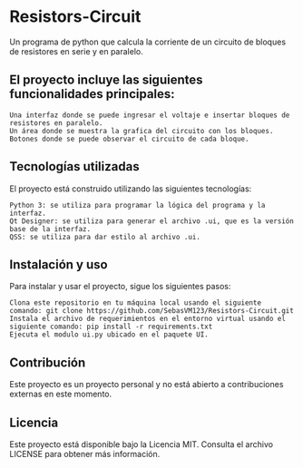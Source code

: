 # Resistors-Circuit
Un programa de python que calcula la corriente de un circuito de bloques de resistores en serie y en paralelo.

## El proyecto incluye las siguientes funcionalidades principales:

    Una interfaz donde se puede ingresar el voltaje e insertar bloques de resistores en paralelo.
    Un área donde se muestra la grafica del circuito con los bloques.
    Botones donde se puede observar el circuito de cada bloque.

## Tecnologías utilizadas

El proyecto está construido utilizando las siguientes tecnologías:

    Python 3: se utiliza para programar la lógica del programa y la interfaz.
    Qt Designer: se utiliza para generar el archivo .ui, que es la versión base de la interfaz.
    QSS: se utiliza para dar estilo al archivo .ui.

## Instalación y uso

Para instalar y usar el proyecto, sigue los siguientes pasos:

    Clona este repositorio en tu máquina local usando el siguiente comando: git clone https://github.com/SebasVM123/Resistors-Circuit.git
    Instala el archivo de requerimientos en el entorno virtual usando el siguiente comando: pip install -r requirements.txt
    Ejecuta el modulo ui.py ubicado en el paquete UI.

## Contribución

Este proyecto es un proyecto personal y no está abierto a contribuciones externas en este momento.

## Licencia

Este proyecto está disponible bajo la Licencia MIT. Consulta el archivo LICENSE para obtener más información.

